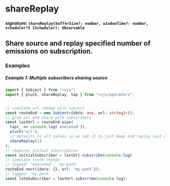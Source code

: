 # shareReplay

#### signature: `shareReplay(bufferSize?: number, windowTime?: number, scheduler?I IScheduler): Observable`

## Share source and replay specified number of emissions on subscription.

### Examples

##### Example 1: Multiple subscribers sharing source

```ts
import { Subject } from "rxjs";
import { pluck, shareReplay, tap } from "rxjs/operators";


// simulate url change with subject
const routeEnd = new Subject<{data: any, url: string}>();
// grab url and share with subscribers
const lastUrl = routeEnd.pipe(
  tap(_ => console.log('executed')),
  pluck('url'),
  // defaults to all values so we set it to just keep and replay last one
  shareReplay(1)
);
// requires initial subscription
const initialSubscriber = lastUrl.subscribe(console.log)
// simulate route change
// logged: 'executed', 'my-path'
routeEnd.next({data: {}, url: 'my-path'});
// logged: 'my-path'
const lateSubscriber = lastUrl.subscribe(console.log);
```